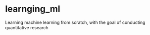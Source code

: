 # learnging_ml
Learning machine learning from scratch, with the goal of conducting quantitative research

